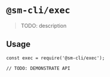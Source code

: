 # `@sm-cli/exec`

> TODO: description

## Usage

```
const exec = require('@sm-cli/exec');

// TODO: DEMONSTRATE API
```
